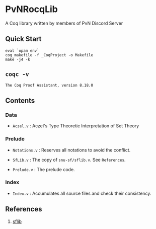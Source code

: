 # PvNRocqLib

A Coq library written by members of PvN Discord Server

## Quick Start

```
eval `opam env`
coq_makefile -f _CoqProject -o Makefile
make -j4 -k
```

## `coqc -v`

```
The Coq Proof Assistant, version 8.18.0
```

## Contents

### Data

- `Aczel.v` : Aczel's Type Theoretic Interpretation of Set Theory

### Prelude

- `Notations.v` : Reserves all notations to avoid the conflict.

- `SfLib.v` : The copy of `snu-sf/sflib.v`. See `References`.

- `Prelude.v` : The prelude code.

### Index

- `Index.v` : Accumulates all source files and check their consistency.

## References

1. [sflib](https://github.com/snu-sf/sflib)
